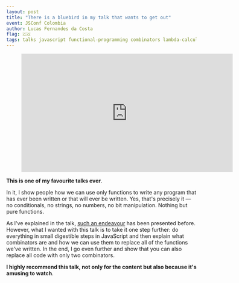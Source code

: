 ```yaml
---
layout: post
title: "There is a bluebird in my talk that wants to get out"
event: JSConf Colombia
author: Lucas Fernandes da Costa
flag: 🇨🇴
tags: talks javascript functional-programming combinators lambda-calculus
---
```


<div class="video">
    <figure>
      <iframe width="560" height="315" src="https://www.youtube.com/embed/LZMWyjjfcsU" frameborder="0" allowfullscreen></iframe>
    </figure>
</div>

**This is one of my favourite talks ever**.

In it, I show people how we can use only functions to write any program that has ever been written or that will ever be written. Yes, that's precisely it — no conditionals, no strings, no numbers, no bit manipulation. Nothing but pure functions.

As I've explained in the talk, [such an endeavour](https://github.com/tomstuart/nothing) has been presented before. However, what I wanted with this talk is to take it one step further: do everything in small digestible steps in JavaScript and then explain what combinators are and how we can use them to replace all of the functions we've written. In the end, I go even further and show that you can also replace all code with only two combinators.

**I highly recommend this talk, not only for the content but also because it's amusing to watch**.
